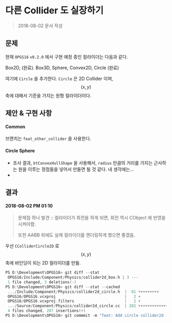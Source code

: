 # 다른 Collider 도 실장하기

> 2018-08-02 문서 작성

## 문제

현재 `OPGS16` `v0.2.0` 에서 구현 예정 중인 컬라이더는 다음과 같다.

  Box2D, (완료).
  Box3D,
  Sphere,
  Convex2D,
  Circle (완료)

여기에 `Circle` 을 추가한다. `Circle` 은 2D Collider 이며, $$ (x, y) $$ 축에 대해서 기준을 가지는 원형 컬라이더이다.

## 제안 & 구현 사항

#### Common

브랜치는 `feat_other_collider` 을 사용한다.

#### Circle Sphere

* 조사 결과, `btConvexHullShape` 을 사용해서, `radius` 만큼의 거리를 가지는 근사하는 원을 이루는 정점들을 넣어서 만들면 될 것 같다. 내 생각에는...
* 

## 결과

#### 2018-08-02 PM 01:10

> 문제점 하나 발견 :: 컬라이더가 회전을 하게 되면, 회전 역시 CObject 에 반영을 시켜야함.
>
> 또한 AABB 외에도 실제 컬라이더를 렌더링하게 했으면 좋겠음.

우선 `CColliderCircle2D` 로 $$ (x, y) $$ 축에 바인딩이 되는 2D 컬라이더를 만듦.

``` c++
PS D:\Development\OPGS16> git diff --stat
 OPGS16/Include/Component/Physics/collider2d_box.h | 3 ---
 1 file changed, 3 deletions(-)
PS D:\Development\OPGS16> git diff --stat --cached
 .../Include/Component/Physics/collider2d_circle.h  |  81 +++++++++
 OPGS16/OPGS16.vcxproj                              |   2 +
 OPGS16/OPGS16.vcxproj.filters                      |   2 +
 .../Source/Component/Physics/collider2d_circle.cc  | 202 +++++++++++++++++++++
 4 files changed, 287 insertions(+)
PS D:\Development\OPGS16> git commmit -m "feat: Add circle collider2d (CColliderCircle2D)"
```


